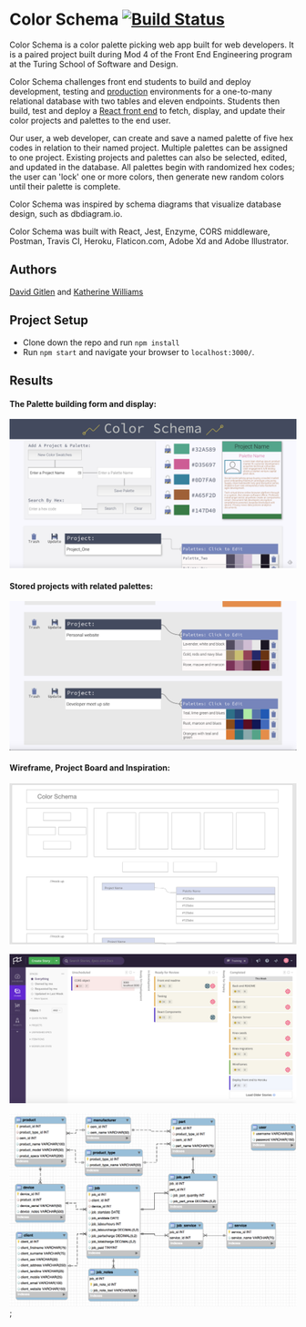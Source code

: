 # Color Schema [![Build Status](https://travis-ci.org/davidagitlen/palette-picker.svg?branch=master)](https://travis-ci.org/davidagitlen/palette-picker)

Color Schema is a color palette picking web app built for web developers. It is a paired project built during Mod 4 of the Front End Engineering program at the Turing School of Software and Design.

Color Schema challenges front end students to build and deploy development, testing and [production](https://palette-picker-api-williams.herokuapp.com) environments for a one-to-many relational database with two tables and eleven endpoints. Students then build, test and deploy a [React front end](https://palette-picker-dg.herokuapp.com) to fetch, display, and update their color projects and palettes to the end user.

Our user, a web developer, can create and save a named palette of five hex codes in relation to their named project. Multiple palettes can be assigned to one project. Existing projects and palettes can also be selected, edited, and updated in the database. All palettes begin with randomized hex codes; the user can 'lock' one or more colors, then generate new random colors until their palette is complete.

Color Schema was inspired by schema diagrams that visualize database design, such as dbdiagram.io.

Color Schema was built with React, Jest, Enzyme, CORS middleware, Postman, Travis CI, Heroku, Flaticon.com, Adobe Xd and Adobe Illustrator.

## Authors

[David Gitlen](https://github.com/davidagitlen) and 
[Katherine Williams](https://github.com/kawilliams8)

## Project Setup

- Clone down the repo and run `npm install`
- Run `npm start` and navigate your browser to `localhost:3000/`.

## Results

#### The Palette building form and display:

![Controls and Display](https://github.com/davidagitlen/palette-picker/blob/master/src/images/ControlsDisplay.png)

#### Stored projects with related palettes:

![Stored Palettes](https://github.com/davidagitlen/palette-picker/blob/readme/src/images/Palettes.png)

#### Wireframe, Project Board and Inspiration:

![wireframe](https://github.com/davidagitlen/palette-picker/blob/readme/src/images/wireframe.png)

![Clubhouse](https://github.com/davidagitlen/palette-picker/blob/master/src/images/Clubhouse.png)

![schema diagram](https://github.com/davidagitlen/palette-picker/blob/readme/src/images/sample_diagram.png);
